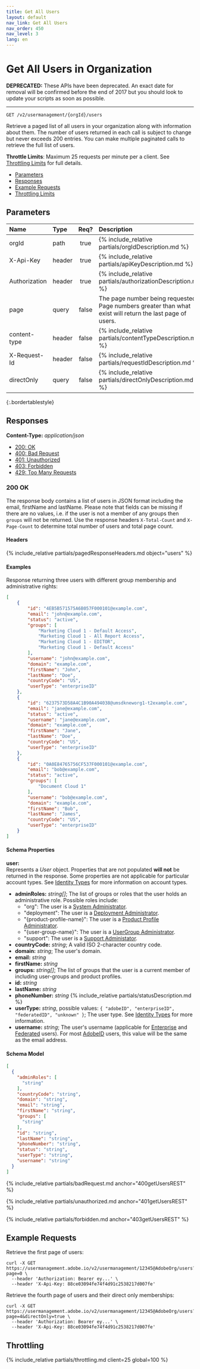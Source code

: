 ```yaml
---
title: Get All Users 
layout: default
nav_link: Get All Users 
nav_order: 450
nav_level: 3
lang: en
---
```


# <a name="getUsersWithPage" class="api-ref-title">Get All Users in Organization</a>

**DEPRECATED:** These APIs have been deprecated. An exact date for removal will be confirmed before the end of 2017 but you should look to update your scripts as soon as possible.

<hr class="api-ref-rule">

```
GET /v2/usermanagement/{orgId}/users
```

Retrieve a paged list of all users in your organization along with information about them. The number of users returned in each call is subject to change but never exceeds 200 entries. You can make multiple paginated calls to retrieve the full list of users.  

__Throttle Limits__: Maximum 25 requests per minute per a client. See [Throttling Limits](#getUsersRESTThrottle) for full details.

* [Parameters](#parameters)
* [Responses](#responses)
* [Example Requests](#exampleRequests)
* [Throttling Limits](#getUsersRESTThrottle)

## <a name="parameters" class="api-ref-subtitle">Parameters</a>

| Name | Type | Req? | Description |
| :--- | :------ | :---: | :------ |
| orgId | path | true | {% include_relative partials/orgIdDescription.md %} |
| X-Api-Key | header | true | {% include_relative partials/apiKeyDescription.md %} |
| Authorization | header | true | {% include_relative partials/authorizationDescription.md %} |
| page | query | false | The page number being requested. Page numbers greater than what exist will return the last page of users. |
| content-type | header | false | {% include_relative partials/contentTypeDescription.md %} |
| X-Request-Id | header | false | {% include_relative partials/requestIdDescription.md %} |
| directOnly | query | false | {% include_relative partials/directOnlyDescription.md %} |
{:.bordertablestyle}

## <a name="responses" class="api-ref-subtitle">Responses</a>

__Content-Type:__ _application/json_

- [200: OK](#200getUsersREST)
- [400: Bad Request](#400getUsersREST)
- [401: Unauthorized](#401getUsersREST)
- [403: Forbidden](#403getUsersREST)
- [429: Too Many Requests](#getUsersRESTThrottle)

### <a name="200getUsersREST" class="api-ref-subtitle">200 OK</a>
The response body contains a list of users in JSON format including the email, firstName and lastName. Please note that fields can be missing if there are no values, i.e. if the user is not a member of any groups then `groups` will not be returned. Use the response headers `X-Total-Count` and `X-Page-Count` to determine total number of users and total page count.

#### Headers

{% include_relative partials/pagedResponseHeaders.md object="users" %}

#### Examples
<a name="getUsersRESTExample" class="api-ref-subtitle">Response returning three users with different group membership and administrative rights:</a>
```json
[
    {
        "id": "4EB5B571575A6B057F000101@example.com",
        "email": "john@example.com",
        "status": "active",
        "groups": [
            "Marketing Cloud 1 - Default Access",
            "Marketing Cloud 1 - All Report Access",
            "Marketing Cloud 1 - EDITOR",
            "Marketing Cloud 1 - Default Access"
        ],
        "username": "john@example.com",
        "domain": "example.com",
        "firstName": "John",
        "lastName": "Doe",
        "countryCode": "US",
        "userType": "enterpriseID"
    },
    {
        "id": "6237573D58A4C1B90A494038@umsdkneworg1-t2example.com",
        "email": "jane@example.com",
        "status": "active",
        "username": "jane@example.com",
        "domain": "example.com",
        "firstName": "Jane",
        "lastName": "Doe",
        "countryCode": "US",
        "userType": "enterpriseID"
    },
    {
        "id": "0A0E84765756CF537F000101@example.com",
        "email": "bob@example.com",
        "status": "active",
        "groups": [
            "Document Cloud 1"
        ],
        "username": "bob@example.com",
        "domain": "example.com",
        "firstName": "Bob",
        "lastName": "James",
        "countryCode": "US",
        "userType": "enterpriseID"
    }
]
```

#### Schema Properties

__user:__  
Represents a _User_ object. Properties that are not populated __will not__ be returned in the response. Some properties are not applicable for particular account types. See [Identity Types](glossary.md#identity) for more information on account types.

* **adminRoles:** _string[]_; The list of groups or roles that the user holds an administrative role. Possible roles include:
  * "org": The user is a [System Administrator](glossary.md#orgAdmin).
  * "deployment": The user is a [Deployment Administrator](glossary.md#deployment).
  * "{product-profile-name}": The user is a [Product Profile Administrator](glossary.md#productProfileAdmin).
  * "{user-group-name}": The user is a [UserGroup Administrator](glossary.md#usergroupAdmin).
  * "support": The user is a [Support Administator](glossary.md#supportAdmin).
* __countryCode:__ _string_; A valid ISO 2-character country code.
* __domain:__ _string_; The user's domain.
* __email:__ _string_
* __firstName:__ _string_
* __groups:__ _string[]_; The list of groups that the user is a current member of including user-groups and product profiles.
* __id:__ _string_
* __lastName:__ _string_
* __phoneNumber:__ _string_
{% include_relative partials/statusDescription.md %}
* __userType:__ _string_, possible values: `{ "adobeID", "enterpriseID", "federatedID", "unknown" }`; The user type. See [Identity Types](glossary.md#identity) for more information.
* __username:__ _string_; The user's username (applicable for [Enterprise](glossary.md#enterpriseId) and [Federated](glossary.md#federatedId) users). For most [AdobeID](glossary.md#adobeId) users, this value will be the same as the email address.

#### Schema Model

```json
[
  {
    "adminRoles": [
      "string"
    ],
    "countryCode": "string",
    "domain": "string",
    "email": "string",
    "firstName": "string",
    "groups": [
      "string"
    ],
    "id": "string",
    "lastName": "string",
    "phoneNumber": "string",
    "status": "string",
    "userType": "string",
    "username": "string"
  }
]
```

{% include_relative partials/badRequest.md anchor="400getUsersREST" %}

{% include_relative partials/unauthorized.md anchor="401getUsersREST" %}

{% include_relative partials/forbidden.md anchor="403getUsersREST" %}

## <a name="exampleRequests" class="api-ref-subtitle">Example Requests</a>
Retrieve the first page of users:
```
curl -X GET https://usermanagement.adobe.io/v2/usermanagement/12345@AdobeOrg/users?page=0 \
  --header 'Authorization: Bearer ey...' \
  --header 'X-Api-Key: 88ce03094fe74f4d91c2538217d007fe'
 ```
Retrieve the fourth page of users and their direct only memberships:
```
curl -X GET https://usermanagement.adobe.io/v2/usermanagement/12345@AdobeOrg/users?page=4&directOnly=true \
  --header 'Authorization: Bearer ey...' \
  --header 'X-Api-Key: 88ce03094fe74f4d91c2538217d007fe'
 ```

## <a name="getUsersRESTThrottle" class="api-ref-subtitle">Throttling</a>

{% include_relative partials/throttling.md client=25 global=100 %}
